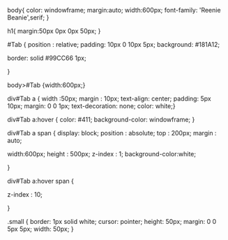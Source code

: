body{
	color: windowframe;
	margin:auto;
	width:600px;
font-family: 'Reenie Beanie',serif; 
}

h1{
margin:50px 0px 0px 50px;
}


#Tab {
	position : relative;
	padding: 10px 0 10px 5px;
	background: #181A12;

border: solid #99CC66 1px; 

}

body>#Tab {width:600px;}


div#Tab a {
width :50px;
margin : 10px;
text-align: center; 
   padding: 5px 10px; margin: 0 0 1px; 
   text-decoration: none; color: white;}

div#Tab a:hover {
	color: #411; 
	background-color: windowframe;
}

div#Tab a span  {
display: block;
position : absolute;
top : 200px;
margin : auto;

width:600px;
height : 500px;
z-index : 1;
background-color:white;

}

div#Tab a:hover span {

z-index : 10;

}

.small {
border: 1px solid white;
    cursor: pointer;
    height: 50px;
    margin: 0 0 5px 5px;
    width: 50px;
}


